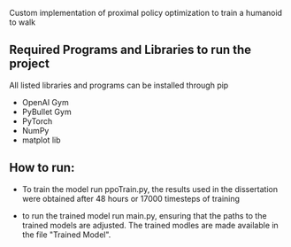 Custom implementation of proximal policy optimization to train a humanoid to walk

## Required Programs and Libraries to run the project

All listed libraries and programs can be installed through pip

* OpenAI Gym
* PyBullet Gym
* PyTorch
* NumPy
* matplot lib

## How to run:

* To train the model run ppoTrain.py, the results used in the dissertation were obtained after 48 hours or 17000 timesteps of training

* to run the trained model run main.py, ensuring that the paths to the trained models are adjusted. The trained modles are made available in the file "Trained Model".